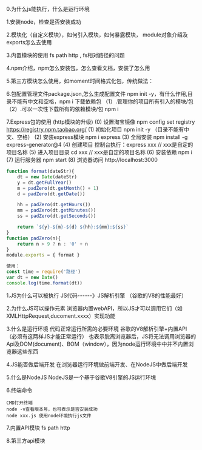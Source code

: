 0.为什么js能执行，什么是运行环境

1.安装node，检查是否安装成功

2.模块化（自定义模块），如何引入模块，如何暴露模块， module对象介绍及exports怎么去使用

3.内置模块的使用 fs path http , fs相对路径的问题

4.npm介绍，npm怎么安装包，怎么查看文档，安装了怎么用

5.第三方模块怎么使用，如moment时间格式化包，传统做法：

6.包配置管理文件package.json,怎么生成配置文件 npm init -y，有什么作用,目录不能有中文和空格，npm i 下载依赖包
（1）.管理你的项目所有引入的模块/包
（2）.可以一次性下载所有的依赖模块/包 npm i

7.Express包的使用 (http模块的升级)
(0) 设置淘宝镜像 
npm config set registry https://registry.npm.taobao.org/
(1) 初始化项目 npm init -y （目录不能有中文、空格）
(2) 安装express模块 npm i express
(3) 全局安装 npm install -g express-generator@4
(4) 创建项目 控制台执行：express xxx // xxx是自定的项目名称
(5) 进入项目目录 cd xxx // xxx是自定的项目名称
(6) 安装依赖 npm i
(7) 运行服务器 npm start
(8) 浏览器访问 http://localhost:3000














```js
function format(dateStr){
    dt = new Date(dateStr)
    y = dt.getFullYear()
    m = padZero(dt.getMonth() + 1)
    d = padZero(dt.getDate())

    hh = padZero(dt.getHours())
    mm = padZero(dt.getMinutes())
    ss = padZero(dt.getSeconds())

    return `${y}-${m}-${d} ${hh}:${mm}:${ss}`
}
function padZero(n){
    return n > 9 ? n : '0' + n
}
module.exports = { format }

使用：
const time = require('路径')
var dt = new Date()
console.log(time.format(dt))
```



















1.JS为什么可以被执行
JS代码------》JS解析引擎  （谷歌的V8的性能最好）

2.为什么JS可以操作元素
 浏览器内置webAPI，所以JS才可以调用它们（如XMLHttpRequest,ducoment.xxxx）实现功能

3.什么是运行环境
代码正常运行所需的必要环境
谷歌的V8解析引擎+内置API（必须有这两样JS才能正常运行）
也表示脱离浏览器后，JS将无法调用浏览器的Api及DOM(document)、BOM（window），因为node运行环境中中并不内置浏览器这些东西

4.JS能否做后端开发
在浏览器运行环境做前端开发、在NodeJS中做后端开发

5.什么是NodeJS
NodeJS是一个基于谷歌V8引擎的JS运行环境

6.终端命令
```
CMD打开终端
node -v查看版本号，也可表示是否安装成功
node xxx.js 使用node环境执行js文件
```
7.内置API模块
fs
path
http

8.第三方api模块






